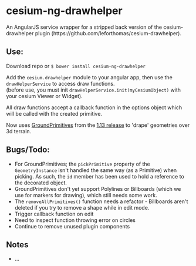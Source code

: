 cesium-ng-drawhelper
================

<p>An AngularJS service wrapper for a stripped back version of the cesium-drawhelper plugin (https://github.com/leforthomas/cesium-drawhelper).</p>

<h2>Use:</h2>

Download repo or `$ bower install cesium-ng-drawhelper`

Add the `cesium.drawhelper` module to your angular app, then use the `drawHelperService` to access draw functions.<br/>
(before use, you must init `drawHelperService.init(myCesiumObject)` with your cesium Viewer or Widget). 

All draw functions accept a callback function in the options object which will be called with the created primitive.

Now uses <a href="https://cesiumjs.org/Cesium/Build/Documentation/GroundPrimitive.html">GroundPrimitives</a> from the <a href="http://cesiumjs.org/2015/09/01/Cesium-version-1.13-released/">1.13 release</a> to 'drape' geometries over 3d terrain.

<h2>Bugs/Todo:</h2>
<ul>
	<li>For GroundPrimitives; the <code>pickPrimitive</code> property of the <code>GeometryInstance</code> isn't handled the same way (as a Primitive) when picking. As such, the <code>id</code> member has been used to hold a reference to the decorated object.</li>
	<li>GroundPrimitives don't yet support Polylines or Billboards (which we use for markers for drawing), which still needs some work.</li>
	<li>The <code>removeAllPrimitives()</code> function needs a refactor - Billboards aren't deleted if you try to remove a shape while in edit mode.</li>
	<li>Trigger callback function on edit</li>
    	<li>Need to inspect function throwing error on circles</li>
    	<li>Continue to remove unused plugin components</li>
</ul>
	
</ul>

<h2>Notes</h2>
<ul>
	<li>...</li>
</ul>

